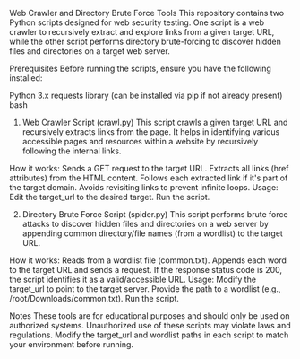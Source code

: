 Web Crawler and Directory Brute Force Tools
This repository contains two Python scripts designed for web security testing. One script is a web crawler to recursively extract and explore links from a given target URL, while the other script performs directory brute-forcing to discover hidden files and directories on a target web server.

Prerequisites
Before running the scripts, ensure you have the following installed:

Python 3.x
requests library (can be installed via pip if not already present)
bash


1. Web Crawler Script (crawl.py)
This script crawls a given target URL and recursively extracts links from the page. It helps in identifying various accessible pages and resources within a website by recursively following the internal links.

How it works:
Sends a GET request to the target URL.
Extracts all links (href attributes) from the HTML content.
Follows each extracted link if it's part of the target domain.
Avoids revisiting links to prevent infinite loops.
Usage:
Edit the target_url to the desired target.
Run the script.



2. Directory Brute Force Script (spider.py)
This script performs brute force attacks to discover hidden files and directories on a web server by appending common directory/file names (from a wordlist) to the target URL.

How it works:
Reads from a wordlist file (common.txt).
Appends each word to the target URL and sends a request.
If the response status code is 200, the script identifies it as a valid/accessible URL.
Usage:
Modify the target_url to point to the target server.
Provide the path to a wordlist (e.g., /root/Downloads/common.txt).
Run the script.



Notes
These tools are for educational purposes and should only be used on authorized systems. Unauthorized use of these scripts may violate laws and regulations.
Modify the target_url and wordlist paths in each script to match your environment before running.
